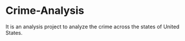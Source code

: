 # Crime-Analysis
It is an analysis project to analyze the crime across the states of United States. 
